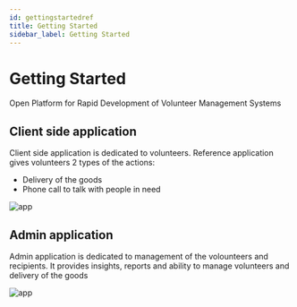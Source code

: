 ```yaml
---
id: gettingstartedref
title: Getting Started
sidebar_label: Getting Started
---
```


# Getting Started 

Open Platform for Rapid Development of Volunteer Management Systems

## Client side application

Client side application is dedicated to volunteers.
Reference application gives volunteers 2 types of the actions:

- Delivery of the goods
- Phone call to talk with people in need

![app](https://openvolunteer.org/img/app.png)

## Admin application

Admin application is dedicated to management of the volounteers and recipients.
It provides insights, reports and ability to manage volunteers and delivery of the goods

![app](https://openvolunteer.org/img/admin.png)